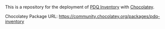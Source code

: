 This is a repository for the deployment of [PDQ Inventory](https://www.pdq.com/pdq-inventory/) with [Chocolatey](https://chocolatey.org/).

Chocolatey Package URL: https://community.chocolatey.org/packages/pdq-inventory 